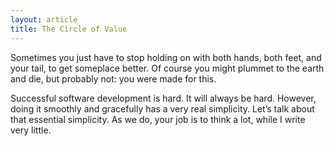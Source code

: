 ```yaml
---
layout: article
title: The Circle of Value
---
```


Sometimes you just have to stop holding on with both hands, both feet, and your tail, to get someplace better. Of course you might plummet to the earth and die, but probably not: you were made for this.

Successful software development is hard. It will always be hard. However, doing it smoothly and gracefully has a very real simplicity. Let’s talk about that essential simplicity. As we do, your job is to think a lot, while I write very little.

